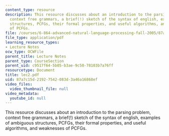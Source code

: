 ```yaml
---
content_type: resource
description: This resource discusses about an introduction to the parsing problem,
  context free grammars, a brief(!) sketch of the syntax of english, examples of ambiguous
  structures, PCFGs, their formal properties, and useful algorithms, and weaknesses
  of PCFGs.
file: /courses/6-864-advanced-natural-language-processing-fall-2005/87a7c15d21927542083d3a46a16868ef_lec2.pdf
file_type: application/pdf
learning_resource_types:
- Lecture Notes
ocw_type: OCWFile
parent_title: Lecture Notes
parent_type: CourseSection
parent_uid: c9517f64-5b05-b3ae-9c50-78103b7a76ff
resourcetype: Document
title: lec2.pdf
uid: 87a7c15d-2192-7542-083d-3a46a16868ef
video_files:
  video_thumbnail_file: null
video_metadata:
  youtube_id: null
---
```

This resource discusses about an introduction to the parsing problem, context free grammars, a brief(!) sketch of the syntax of english, examples of ambiguous structures, PCFGs, their formal properties, and useful algorithms, and weaknesses of PCFGs.

